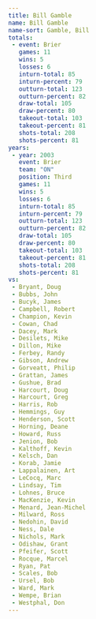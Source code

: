 ```yaml
---
title: Bill Gamble
name: Bill Gamble
name-sort: Gamble, Bill
totals:
 - event: Brier
   games: 11
   wins: 5
   losses: 6
   inturn-total: 85
   inturn-percent: 79
   outturn-total: 123
   outturn-percent: 82
   draw-total: 105
   draw-percent: 80
   takeout-total: 103
   takeout-percent: 81
   shots-total: 208
   shots-percent: 81
years:
 - year: 2003
   event: Brier
   team: "ON"
   position: Third
   games: 11
   wins: 5
   losses: 6
   inturn-total: 85
   inturn-percent: 79
   outturn-total: 123
   outturn-percent: 82
   draw-total: 105
   draw-percent: 80
   takeout-total: 103
   takeout-percent: 81
   shots-total: 208
   shots-percent: 81
vs:
 - Bryant, Doug
 - Bubbs, John
 - Bucyk, James
 - Campbell, Robert
 - Champion, Kevin
 - Cowan, Chad
 - Dacey, Mark
 - Desilets, Mike
 - Dillon, Mike
 - Ferbey, Randy
 - Gibson, Andrew
 - Gorveatt, Philip
 - Grattan, James
 - Gushue, Brad
 - Harcourt, Doug
 - Harcourt, Greg
 - Harris, Rob
 - Hemmings, Guy
 - Henderson, Scott
 - Horning, Deane
 - Howard, Russ
 - Jenion, Bob
 - Kalthoff, Kevin
 - Kelsch, Dan
 - Korab, Jamie
 - Lappalainen, Art
 - LeCocq, Marc
 - Lindsay, Tim
 - Lohnes, Bruce
 - MacKenzie, Kevin
 - Menard, Jean-Michel
 - Milward, Ross
 - Nedohin, David
 - Ness, Dale
 - Nichols, Mark
 - Odishaw, Grant
 - Pfeifer, Scott
 - Rocque, Marcel
 - Ryan, Pat
 - Scales, Bob
 - Ursel, Bob
 - Ward, Mark
 - Wempe, Brian
 - Westphal, Don
---
```

